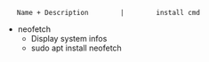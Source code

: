        Name + Description        |        install cmd      
* neofetch
	* Display system infos
	* sudo apt install neofetch
